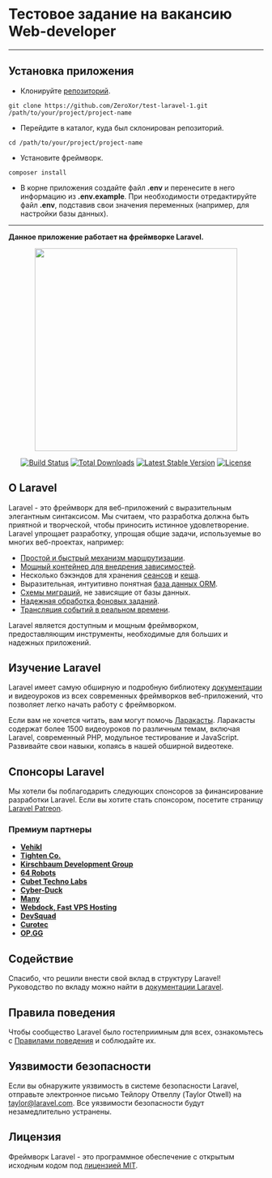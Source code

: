 # Тестовое задание на вакансию Web-developer
____

## Установка приложения

- Клонируйте [репозиторий](https://github.com/ZeroXor/test-laravel-1.git).
```shell
git clone https://github.com/ZeroXor/test-laravel-1.git /path/to/your/project/project-name
```

- Перейдите в каталог, куда был склонирован репозиторий.
```shell
cd /path/to/your/project/project-name
```

- Установите фреймворк.
```shell
composer install
```
- В корне приложения создайте файл **.env** и перенесите в него информацию из **.env.example**. При необходимости отредактируйте файл **.env**, подставив свои значения переменных (например, для настройки базы данных).

____
**Данное приложение работает на фреймворке Laravel.**


<p align="center"><a href="https://laravel.com" target="_blank"><img src="https://raw.githubusercontent.com/laravel/art/master/logo-lockup/5%20SVG/2%20CMYK/1%20Full%20Color/laravel-logolockup-cmyk-red.svg" width="400"></a></p>

<p align="center">
<a href="https://travis-ci.org/laravel/framework"><img src="https://travis-ci.org/laravel/framework.svg" alt="Build Status"></a>
<a href="https://packagist.org/packages/laravel/framework"><img src="https://img.shields.io/packagist/dt/laravel/framework" alt="Total Downloads"></a>
<a href="https://packagist.org/packages/laravel/framework"><img src="https://img.shields.io/packagist/v/laravel/framework" alt="Latest Stable Version"></a>
<a href="https://packagist.org/packages/laravel/framework"><img src="https://img.shields.io/packagist/l/laravel/framework" alt="License"></a>
</p>

## О Laravel

Laravel - это фреймворк для веб-приложений с выразительным элегантным синтаксисом. Мы считаем, что разработка должна быть приятной и творческой, чтобы приносить истинное удовлетворение. Laravel упрощает разработку, упрощая общие задачи, используемые во многих веб-проектах, например:

- [Простой и быстрый механизм маршрутизации](https://laravel.com/docs/routing).
- [Мощный контейнер для внедрения зависимостей](https://laravel.com/docs/container).
- Несколько бэкэндов для хранения [сеансов](https://laravel.com/docs/session) и [кеша](https://laravel.com/docs/cache).
- Выразительная, интуитивно понятная [база данных ORM](https://laravel.com/docs/eloquent).
- [Схемы миграций](https://laravel.com/docs/migrations), не зависящие от базы данных.
- [Надежная обработка фоновых заданий](https://laravel.com/docs/queues).
- [Трансляция событий в реальном времени](https://laravel.com/docs/broadcasting).

Laravel является доступным и мощным фреймворком, предоставляющим инструменты, необходимые для больших и надежных приложений.

## Изучение Laravel

Laravel имеет самую обширную и подробную библиотеку [документации](https://laravel.com/docs) и видеоуроков из всех современных фреймворков веб-приложений, что позволяет легко начать работу с фреймворком.

Если вам не хочется читать, вам могут помочь [Ларакасты](https://laracasts.com). Ларакасты содержат более 1500 видеоуроков по различным темам, включая Laravel, современный PHP, модульное тестирование и JavaScript. Развивайте свои навыки, копаясь в нашей обширной видеотеке.

## Спонсоры Laravel

Мы хотели бы поблагодарить следующих спонсоров за финансирование разработки Laravel. Если вы хотите стать спонсором, посетите страницу [Laravel Patreon](https://patreon.com/taylorotwell).

### Премиум партнеры

- **[Vehikl](https://vehikl.com/)**
- **[Tighten Co.](https://tighten.co)**
- **[Kirschbaum Development Group](https://kirschbaumdevelopment.com)**
- **[64 Robots](https://64robots.com)**
- **[Cubet Techno Labs](https://cubettech.com)**
- **[Cyber-Duck](https://cyber-duck.co.uk)**
- **[Many](https://www.many.co.uk)**
- **[Webdock, Fast VPS Hosting](https://www.webdock.io/en)**
- **[DevSquad](https://devsquad.com)**
- **[Curotec](https://www.curotec.com/services/technologies/laravel/)**
- **[OP.GG](https://op.gg)**

## Содействие

Спасибо, что решили внести свой вклад в структуру Laravel! Руководство по вкладу можно найти в [документации Laravel](https://laravel.com/docs/contributions).

## Правила поведения

Чтобы сообщество Laravel было гостеприимным для всех, ознакомьтесь с [Правилами поведения](https://laravel.com/docs/contributions#code-of-conduct) и соблюдайте их.

## Уязвимости безопасности

Если вы обнаружите уязвимость в системе безопасности Laravel, отправьте электронное письмо Тейлору Отвеллу (Taylor Otwell) на [taylor@laravel.com](mailto:taylor@laravel.com). Все уязвимости безопасности будут незамедлительно устранены.

## Лицензия

Фреймворк Laravel - это программное обеспечение с открытым исходным кодом под [лицензией MIT](https://opensource.org/licenses/MIT).
